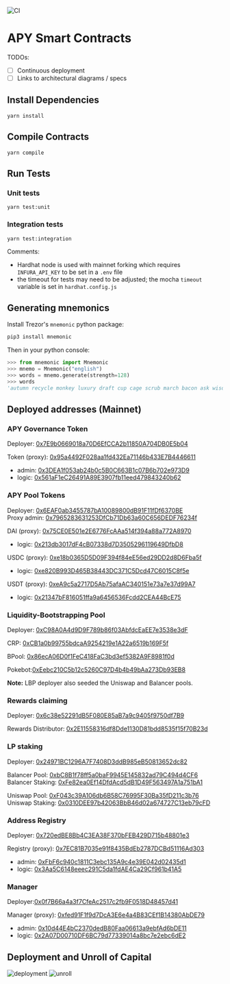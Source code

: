 ![CI](https://github.com/apy-finance/apy-core/workflows/CI/badge.svg?branch=develop)

# APY Smart Contracts

TODOs:

- [ ] Continuous deployment
- [ ] Links to architectural diagrams / specs

## Install Dependencies

`yarn install`

## Compile Contracts

`yarn compile`

## Run Tests

### Unit tests

`yarn test:unit`

### Integration tests

`yarn test:integration`

Comments:

- Hardhat node is used with mainnet forking which requires `INFURA_API_KEY` to be set in a `.env` file
- the timeout for tests may need to be adjusted; the mocha `timeout` variable is set in `hardhat.config.js`

## Generating mnemonics

Install Trezor's `mnemonic` python package:

```sh
pip3 install mnemonic
```

Then in your python console:

```python
>>> from mnemonic import Mnemonic
>>> mnemo = Mnemonic("english")
>>> words = mnemo.generate(strength=128)
>>> words
'autumn recycle monkey luxury draft cup cage scrub march bacon ask wisdom'
```

## Deployed addresses (Mainnet)

### APY Governance Token

Deployer: [0x7E9b0669018a70D6EfCCA2b11850A704DB0E5b04](https://etherscan.io/address/0x7E9b0669018a70D6EfCCA2b11850A704DB0E5b04)

Token (proxy): [0x95a4492F028aa1fd432Ea71146b433E7B4446611](https://etherscan.io/token/0x95a4492F028aa1fd432Ea71146b433E7B4446611)

- admin: [0x3DEA1f053ab24b0c5B0C663B1c07B6b702e973D9](https://etherscan.io/address/0x3DEA1f053ab24b0c5B0C663B1c07B6b702e973D9)
- logic: [0x561aF1eC26491A89E3907fb11eed479843240b62](https://etherscan.io/address/0x561aF1eC26491A89E3907fb11eed479843240b62)

### APY Pool Tokens

Deployer: [0x6EAF0ab3455787bA10089800dB91F11fDf6370BE](https://etherscan.io/address/0x6EAF0ab3455787bA10089800dB91F11fDf6370BE)\
Proxy admin: [0x7965283631253DfCb71Db63a60C656DEDF76234f](https://etherscan.io/address/0x7965283631253DfCb71Db63a60C656DEDF76234f)

DAI (proxy): [0x75CE0E501e2E6776FcAAa514f394a88a772A8970](https://etherscan.io/address/0x75CE0E501e2E6776FcAAa514f394a88a772A8970)

- logic: [0x213db3017dF4cB07338d7D3505296119649DfbD8](https://etherscan.io/address/0x213db3017dF4cB07338d7D3505296119649DfbD8)

USDC (proxy): [0xe18b0365D5D09F394f84eE56ed29DD2d8D6Fba5f](https://etherscan.io/address/0xe18b0365D5D09F394f84eE56ed29DD2d8D6Fba5f)

- logic: [0xe820B993D465B38443DC371C5Dcd47C6015C8f5e](https://etherscan.io/address/0xe820B993D465B38443DC371C5Dcd47C6015C8f5e)

USDT (proxy): [0xeA9c5a2717D5Ab75afaAC340151e73a7e37d99A7](https://etherscan.io/address/0xeA9c5a2717D5Ab75afaAC340151e73a7e37d99A7)

- logic: [0x21347bF816051ffa9a6456536Fcdd2CEA44BcE75](https://etherscan.io/address/0x21347bF816051ffa9a6456536Fcdd2CEA44BcE75)

### Liquidity-Bootstrapping Pool

Deployer: [0xC98A0A4d9D9F789b86f03AbfdcEaEE7e3538e3dF](https://etherscan.io/address/0xC98A0A4d9D9F789b86f03AbfdcEaEE7e3538e3dF)

CRP: [0xCB1a0b99755bdcaA9254219e1A22a6519b169F5f](https://etherscan.io/address/0xCB1a0b99755bdcaA9254219e1A22a6519b169F5f)

BPool: [0x86ecA06D0f1FeC418FaC3bd3ef5382A9F8981f0d](https://etherscan.io/address/0x86ecA06D0f1FeC418FaC3bd3ef5382A9F8981f0d)

Pokebot:[0xEebc210C5b12c5260C97D4b4b49bAa273Db93EB8](https://etherscan.io/address/0xEebc210C5b12c5260C97D4b4b49bAa273Db93EB8)

**Note:** LBP deployer also seeded the Uniswap and Balancer pools.

### Rewards claiming

Deployer: [0x6c38e52291dB5F080E85aB7a9c9405f9750df7B9](https://etherscan.io/address/0x6c38e52291dB5F080E85aB7a9c9405f9750df7B9)

Rewards Distributor: [0x2E11558316df8Dde1130D81bdd8535f15f70B23d](https://etherscan.io/address/0x2E11558316df8Dde1130D81bdd8535f15f70B23d)

### LP staking

Deployer: [0x24971BC1296A7F7408D3ddB985eB50813652dc82](https://etherscan.io/address/0x24971BC1296A7F7408D3ddB985eB50813652dc82)

Balancer Pool: [0xbC8B1f78ff5a0baF9945E145832ad79C494d4CF6](https://etherscan.io/address/0xbC8B1f78ff5a0baF9945E145832ad79C494d4CF6)\
Balancer Staking: [0xFe82ea0Ef14DfdAcd5dB1D49F563497A1a751bA1](https://etherscan.io/address/0xFe82ea0Ef14DfdAcd5dB1D49F563497A1a751bA1)

Uniswap Pool: [0xF043c39A106db6B58C76995F30Ba35fD211c3b76](https://etherscan.io/address/0xF043c39A106db6B58C76995F30Ba35fD211c3b76)\
Uniswap Staking: [0x0310DEE97b42063BbB46d02a674727C13eb79cFD](https://etherscan.io/address/0x0310DEE97b42063BbB46d02a674727C13eb79cFD)

### Address Registry

Deployer: [0x720edBE8Bb4C3EA38F370bFEB429D715b48801e3](https://etherscan.io/address/0x720edBE8Bb4C3EA38F370bFEB429D715b48801e3)

Registry (proxy): [0x7EC81B7035e91f8435BdEb2787DCBd51116Ad303](https://etherscan.io/address/0x7EC81B7035e91f8435BdEb2787DCBd51116Ad303)

- admin: [0xFbF6c940c1811C3ebc135A9c4e39E042d02435d1](https://etherscan.io/address/0xFbF6c940c1811C3ebc135A9c4e39E042d02435d1)
- logic: [0x3Aa5C6148eeec291C5da1fdAE4Ca29Cf961b41A5](https://etherscan.io/address/0x3Aa5C6148eeec291C5da1fdAE4Ca29Cf961b41A5)

### Manager

Deployer:[0x0f7B66a4a3f7CfeAc2517c2fb9F0518D48457d41](https://etherscan.io/address/0x0f7B66a4a3f7CfeAc2517c2fb9F0518D48457d41)

Manager (proxy): [0xfed91F1f9d7DcA3E6e4a4B83CEf1B14380AbDE79](https://etherscan.io/address/0xfed91F1f9d7DcA3E6e4a4B83CEf1B14380AbDE79)

- admin: [0x10d44E4bC2370dedB80Faa06613a9ebfAd6bDE11](https://etherscan.io/address/0x10d44E4bC2370dedB80Faa06613a9ebfAd6bDE11)
- logic: [0x2A07D00710DF6BC79d77339014a8bc7e2ebc6dE2](https://etherscan.io/address/0x2A07D00710DF6BC79d77339014a8bc7e2ebc6dE2)

## Deployment and Unroll of Capital

![deployment](https://github.com/apy-finance/apy-core/blob/develop/diagrams/DeploymentOfCapital.png?raw=true)
![unroll](https://github.com/apy-finance/apy-core/blob/develop/diagrams/UnwindOfCapital.png?raw=true)
